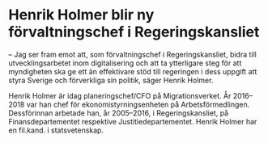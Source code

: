 # Henrik Holmer blir ny förvaltningschef i Regeringskansliet

– Jag ser fram emot att, som förvaltningschef i Regeringskansliet, bidra till utvecklingsarbetet inom digitalisering och att ta ytterligare steg för att myndigheten ska ge ett än effektivare stöd till regeringen i dess uppgift att styra Sverige och förverkliga sin politik, säger Henrik Holmer.

Henrik Holmer är idag planeringschef/CFO på Migrationsverket. År 2016–2018 var han chef för ekonomistyrningsenheten på Arbetsförmedlingen. Dessförinnan arbetade han, år 2005–2016, i Regeringskansliet, på Finansdepartementet respektive Justitiedepartementet. Henrik Holmer har en fil.kand. i statsvetenskap.
